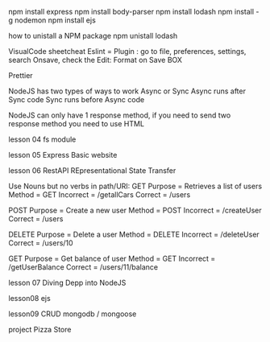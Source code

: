 npm install express
npm install body-parser
npm install lodash
npm install -g nodemon
npm install ejs

how to unistall a NPM package
npm unistall lodash

VisualCode sheetcheat
Eslint = Plugin : go to file, preferences, settings, search Onsave, check the Edit: Format on Save BOX

Prettier

NodeJS has two types of ways to work
Async or Sync
Async runs after Sync code
Sync runs before Async code

NodeJS can only have 1 response method, if you need to send two response method you need to use HTML

lesson 04
fs module

lesson 05
Express Basic website

lesson 06
RestAPI REpresentational State Transfer

Use Nouns but no verbs in path/URI:
GET
Purpose = Retrieves a list of users
Method = GET
Incorrect = /getallCars
Correct = /users

POST
Purpose = Create a new user
Method = POST
Incorrect = /createUser
Correct = /users

DELETE
Purpose = Delete a user
Method = DELETE
Incorrect = /deleteUser
Correct = /users/10

GET
Purpose = Get balance of user
Method = GET
Incorrect = /getUserBalance
Correct = /users/11/balance

lesson 07
Diving Depp into NodeJS

lesson08
ejs

lesson09 CRUD
mongodb / mongoose

project
Pizza Store
